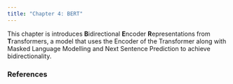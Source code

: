```yaml
---
title: "Chapter 4: BERT"
---
```

This chapter is introduces **B**idirectional **E**ncoder **R**epresentations from **T**ransformers, a model that uses the Encoder of the Transformer along with Masked Language Modelling and Next Sentence Prediction to achieve bidirectionality.

<!--more-->

### References 


